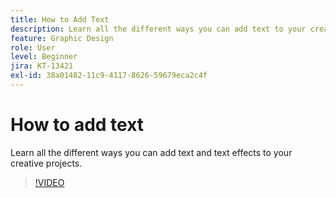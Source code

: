 ```yaml
---
title: How to Add Text
description: Learn all the different ways you can add text to your creative projects
feature: Graphic Design
role: User
level: Beginner
jira: KT-13421
exl-id: 38a01482-11c9-4117-8626-59679eca2c4f
---
```

# How to add text

Learn all the different ways you can add text and text effects to your creative projects.

>[!VIDEO](https://video.tv.adobe.com/v/3420222?quality=12&learn=on&hidetitle=true)

